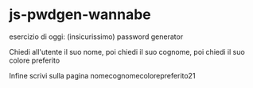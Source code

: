 # js-pwdgen-wannabe

esercizio di oggi: (insicurissimo) password generator

Chiedi all'utente il suo nome,
poi chiedi il suo cognome,
poi chiedi il suo colore preferito

Infine scrivi sulla pagina nomecognomecolorepreferito21
